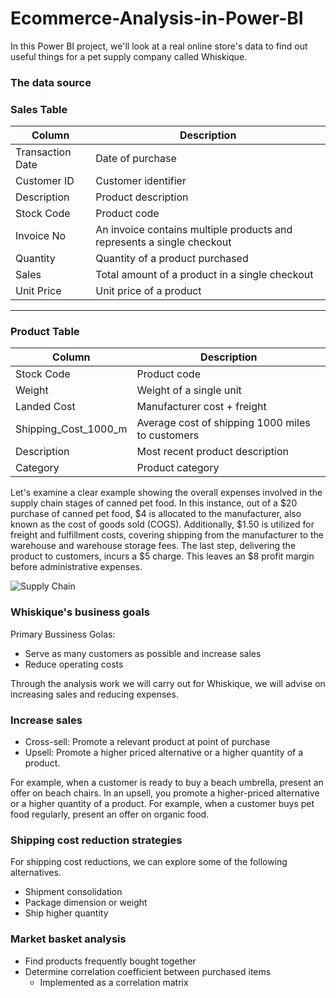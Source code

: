 # Ecommerce-Analysis-in-Power-BI
 In this Power BI project, we'll look at a real online store's data to find out useful things for a pet supply company called Whiskique.

### The data source
### Sales Table
| Column                  | Description                                                            |
| ------------------------| ---------------------------------------------------------------------- |
| Transaction Date        | Date of purchase                                                       |
| Customer ID             | Customer identifier                                                    |
| Description             | Product description                                                    |
| Stock Code              | Product code                                                           |
| Invoice No              | An invoice contains multiple products and represents a single checkout |
| Quantity                | Quantity of a product purchased                                        |
| Sales                   | Total amount of a product in a single checkout                         |
| Unit Price              | Unit price of a product                                                |
----------
### Product Table
| Column                  | Description                                        |
| ------------------------| -------------------------------------------------- |
| Stock Code              | Product code                                       |
| Weight                  | Weight of a single unit                            |
| Landed Cost             | Manufacturer cost + freight                        |
| Shipping_Cost_1000_m    | Average cost of shipping 1000 miles to customers   |
| Description             | Most recent product description                    |
| Category                | Product category                                   |


Let's examine a clear example showing the overall expenses involved in the supply chain stages of canned pet food. In this instance, out of a $20 purchase of canned pet food, $4 is allocated to the manufacturer, also known as the cost of goods sold (COGS). Additionally, $1.50 is utilized for freight and fulfillment costs, covering shipping from the manufacturer to the warehouse and warehouse storage fees. The last step, delivering the product to customers, incurs a $5 charge. This leaves an $8 profit margin before administrative expenses.

![Supply Chain](https://github.com/hhuseyincosgun/Ecommerce-Analysis-in-Power-BI/assets/21257660/586014ec-c497-4b49-9d51-ed02a60b7e61)

### Whiskique's business goals

Primary Bussiness Golas:
- Serve as many customers as possible and increase sales
- Reduce operating costs

Through the analysis work we will carry out for Whiskique, we will advise on increasing sales and reducing expenses.

### Increase sales
- Cross-sell: Promote a relevant product at point of purchase
- Upsell: Promote a higher priced alternative or a higher quantity of a product.

For example, when a customer is ready to buy a beach umbrella, present an offer on beach chairs. In an upsell, you promote a higher-priced alternative or a higher quantity of a product. For example, when a customer buys pet food regularly, present an offer on organic food.

### Shipping cost reduction strategies
For shipping cost reductions, we can explore some of the following alternatives.
- Shipment consolidation
- Package dimension or weight
- Ship higher quantity

### Market basket analysis

- Find products frequently bought together
- Determine correlation coefficient between purchased items
  - Implemented as a correlation matrix
























  
